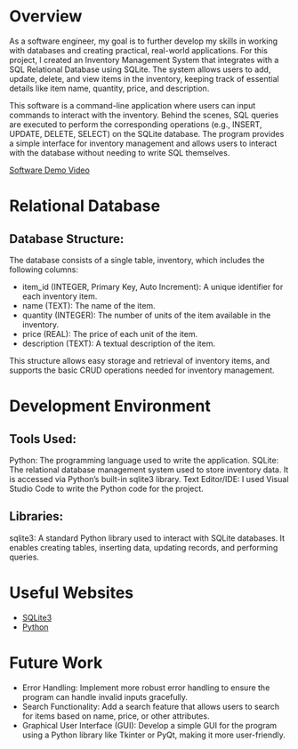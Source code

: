 # Overview

As a software engineer, my goal is to further develop my skills in working with databases and creating practical, real-world applications. For this project, I created an Inventory Management System that integrates with a SQL Relational Database using SQLite. The system allows users to add, update, delete, and view items in the inventory, keeping track of essential details like item name, quantity, price, and description.

This software is a command-line application where users can input commands to interact with the inventory. Behind the scenes, SQL queries are executed to perform the corresponding operations (e.g., INSERT, UPDATE, DELETE, SELECT) on the SQLite database. The program provides a simple interface for inventory management and allows users to interact with the database without needing to write SQL themselves.

[Software Demo Video](https://vimeo.com/1030414407?share=copy#t=0)

# Relational Database

## Database Structure:
The database consists of a single table, inventory, which includes the following columns:

- item_id (INTEGER, Primary Key, Auto Increment): A unique identifier for each inventory item.
- name (TEXT): The name of the item.
- quantity (INTEGER): The number of units of the item available in the inventory.
- price (REAL): The price of each unit of the item.
- description (TEXT): A textual description of the item.

This structure allows easy storage and retrieval of inventory items, and supports the basic CRUD operations needed for inventory management.

# Development Environment

## Tools Used:
Python: The programming language used to write the application.
SQLite: The relational database management system used to store inventory data. It is accessed via Python’s built-in sqlite3 library.
Text Editor/IDE: I used Visual Studio Code to write the Python code for the project.

## Libraries:
sqlite3: A standard Python library used to interact with SQLite databases. It enables creating tables, inserting data, updating records, and performing queries.

# Useful Websites

- [SQLite3](https://docs.python.org/3/library/sqlite3.html)
- [Python](https://www.python.org/)

# Future Work

- Error Handling: Implement more robust error handling to ensure the program can handle invalid inputs gracefully.
- Search Functionality: Add a search feature that allows users to search for items based on name, price, or other attributes.
- Graphical User Interface (GUI): Develop a simple GUI for the program using a Python library like Tkinter or PyQt, making it more user-friendly.